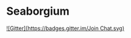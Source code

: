 # Seaborgium
[![Gitter](https://badges.gitter.im/Join Chat.svg)](https://gitter.im/tychotatitscheff/Seaborgium?utm_source=badge&utm_medium=badge&utm_campaign=pr-badge&utm_content=badge)